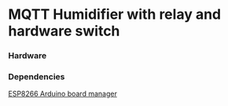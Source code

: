 # MQTT Humidifier with relay and hardware switch

### Hardware


### Dependencies

[ESP8266 Arduino board manager](https://github.com/esp8266/Arduino)
